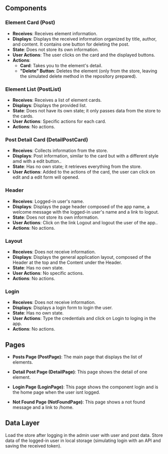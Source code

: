 ﻿## Components

### Element Card (Post)

- **Receives**: Receives element information.
- **Displays**: Displays the received information organized by title, author, and content. It contains one button for deleting the post.
- **State**: Does not store its own information.
- **User Actions**: The user clicks on the card and the displayed buttons.
- **Actions**:
  - **Card**: Takes you to the element's detail.
  - **"Delete" Button**: Deletes the element (only from the store, leaving the simulated delete method in the repository prepared).

### Element List (PostList)

- **Receives**: Receives a list of element cards.
- **Displays**: Displays the provided list.
- **State**: Does not have its own state; it only passes data from the store to the cards.
- **User Actions**: Specific actions for each card.
- **Actions**: No actions.

### Post Detail Card (DetailPostCard)

- **Receives**: Collects information from the store.
- **Displays**: Post information, similar to the card but with a different style amd with a edit button..
- **State**: Has no own state; it retrieves everything from the store.
- **User Actions**: Added to the actions of the card, the user can click on edit and a edit form will opened.

### Header

- **Receives**: Logged-in user's name.
- **Displays**: Displays the page header composed of the app name, a welcome message with the logged-in user's name and a link to logout.
- **State**: Does not store its own information.
- **User Actions**: Click on the link Logout and logout the user of the app..
- **Actions**: No actions.

### Layout

- **Receives**: Does not receive information.
- **Displays**: Displays the general application layout, composed of the Header at the top and the Content under the Header.
- **State**: Has no own state.
- **User Actions**: No specific actions.
- **Actions**: No actions.

### Login

- **Receives**: Does not receive information.
- **Displays**: Displays a login form to login the user.
- **State**: Has no own state.
- **User Actions**: Type the credentials and click on Login to loging in the app.
- **Actions**: No actions.

## Pages

- **Posts Page (PostPage)**: The main page that displays the list of elements.

- **Detail Post Page (DetailPage)**: This page shows the detail of one element.

- **Login Page (LoginPage)**: This page shows the component login and is the home page when the user isnt logged.

- **Not Found Page (NotFoundPage)**: This page shows a not found message and a link to /home.

## Data Layer

Load the store after logging in the admin user with user and post data.
Store data of the logged-in user in local storage (simulating login with an API and saving the received token).

